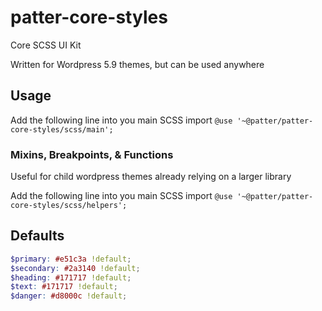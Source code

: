 # patter-core-styles

Core SCSS UI Kit

Written for Wordpress 5.9 themes, but can be used anywhere
## Usage

Add the following line into you main SCSS import
`@use '~@patter/patter-core-styles/scss/main';`

### Mixins, Breakpoints, & Functions
Useful for child wordpress themes already relying on a larger library

Add the following line into you main SCSS import
`@use '~@patter/patter-core-styles/scss/helpers';`

## Defaults

```scss
$primary: #e51c3a !default;
$secondary: #2a3140 !default;
$heading: #171717 !default;
$text: #171717 !default;
$danger: #d8000c !default;
```